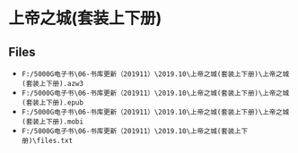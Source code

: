 # 上帝之城(套装上下册)

## Files

- `F:/5000G电子书\06-书库更新（201911）\2019.10\上帝之城(套装上下册)\上帝之城(套装上下册).azw3`
- `F:/5000G电子书\06-书库更新（201911）\2019.10\上帝之城(套装上下册)\上帝之城(套装上下册).epub`
- `F:/5000G电子书\06-书库更新（201911）\2019.10\上帝之城(套装上下册)\上帝之城(套装上下册).mobi`
- `F:/5000G电子书\06-书库更新（201911）\2019.10\上帝之城(套装上下册)\files.txt`
